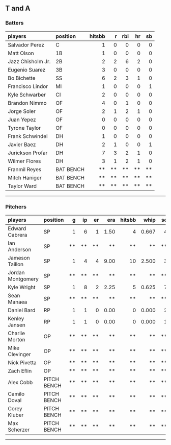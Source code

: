 ## T and A

### Batters

 
|players           |position  | hitsbb|  r| rbi| hr| sb| 
|:-----------------|:---------|------:|--:|---:|--:|--:| 
|Salvador Perez    |C         |      1|  0|   0|  0|  0| 
|Matt Olson        |1B        |      1|  0|   0|  0|  0| 
|Jazz Chisholm Jr. |2B        |      2|  2|   6|  2|  0| 
|Eugenio Suarez    |3B        |      3|  0|   0|  0|  0| 
|Bo Bichette       |SS        |      6|  2|   3|  1|  0| 
|Francisco Lindor  |MI        |      1|  0|   0|  0|  1| 
|Kyle Schwarber    |CI        |      2|  0|   0|  0|  0| 
|Brandon Nimmo     |OF        |      4|  0|   1|  0|  0| 
|Jorge Soler       |OF        |      2|  1|   2|  1|  0| 
|Juan Yepez        |OF        |      0|  0|   0|  0|  0| 
|Tyrone Taylor     |OF        |      0|  0|   0|  0|  0| 
|Frank Schwindel   |DH        |      1|  0|   0|  0|  0| 
|Javier Baez       |DH        |      2|  1|   0|  0|  1| 
|Jurickson Profar  |DH        |      7|  3|   2|  1|  0| 
|Wilmer Flores     |DH        |      3|  1|   2|  1|  0| 
|Franmil Reyes     |BAT BENCH |     **| **|  **| **| **| 
|Mitch Haniger     |BAT BENCH |     **| **|  **| **| **| 
|Taylor Ward       |BAT BENCH |     **| **|  **| **| **| 


* * *

### Pitchers

 
|players           |position    |  g| ip| er|  era| hitsbb|  whip| so|  w| sv| 
|:-----------------|:-----------|--:|--:|--:|----:|------:|-----:|--:|--:|--:| 
|Edward Cabrera    |SP          |  1|  6|  1| 1.50|      4| 0.667|  4|  1|  0| 
|Ian Anderson      |SP          | **| **| **|   **|     **|    **| **| **| **| 
|Jameson Taillon   |SP          |  1|  4|  4| 9.00|     10| 2.500|  3|  0|  0| 
|Jordan Montgomery |SP          | **| **| **|   **|     **|    **| **| **| **| 
|Kyle Wright       |SP          |  1|  8|  2| 2.25|      5| 0.625|  7|  1|  0| 
|Sean Manaea       |SP          | **| **| **|   **|     **|    **| **| **| **| 
|Daniel Bard       |RP          |  1|  1|  0| 0.00|      0| 0.000|  2|  0|  1| 
|Kenley Jansen     |RP          |  1|  1|  0| 0.00|      0| 0.000|  1|  0|  1| 
|Charlie Morton    |OP          | **| **| **|   **|     **|    **| **| **| **| 
|Mike Clevinger    |OP          | **| **| **|   **|     **|    **| **| **| **| 
|Nick Pivetta      |OP          | **| **| **|   **|     **|    **| **| **| **| 
|Zach Eflin        |OP          | **| **| **|   **|     **|    **| **| **| **| 
|Alex Cobb         |PITCH BENCH | **| **| **|   **|     **|    **| **| **| **| 
|Camilo Doval      |PITCH BENCH | **| **| **|   **|     **|    **| **| **| **| 
|Corey Kluber      |PITCH BENCH | **| **| **|   **|     **|    **| **| **| **| 
|Max Scherzer      |PITCH BENCH | **| **| **|   **|     **|    **| **| **| **| 


* * *


